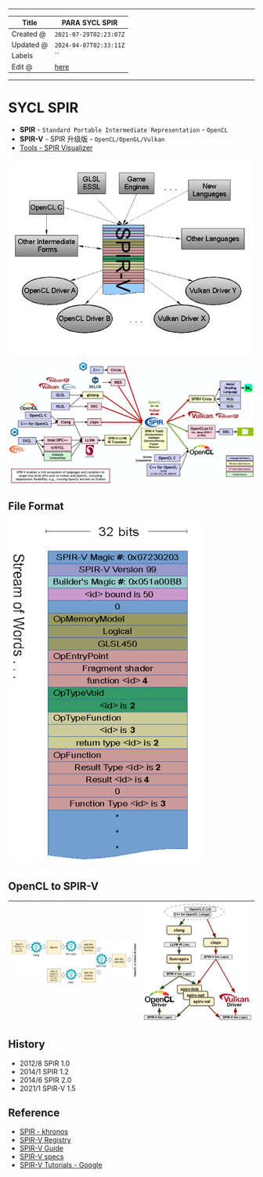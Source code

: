 -----

| Title     | PARA SYCL SPIR                                    |
| --------- | ------------------------------------------------- |
| Created @ | `2021-07-29T02:23:07Z`                            |
| Updated @ | `2024-04-07T02:33:11Z`                            |
| Labels    | \`\`                                              |
| Edit @    | [here](https://github.com/junxnone/opt/issues/30) |

-----

# SYCL SPIR

  - **SPIR** - `Standard Portable Intermediate Representation` -
    `OpenCL`
  - **SPIR-V** - SPIR 升级版 - `OpenCL/OpenGL/Vulkan`
  - [Tools - SPIR Visualizer](https://www.khronos.org/spir/visualizer/)

![image](media/7df6bab33f3e66e6b370c96a56395091dfef3d87.png)

![image](media/9e9da25005eb7325573a1f9a81f8aec91ae5fe9f.png)

## File Format

![image](media/e22fe9d04dc0a6178db4d3dea87a744ddab39f52.png)

## OpenCL to SPIR-V

| ![image](media/625c1f6ac734ec948c177973aff4386606e06190.png) | ![image](media/1c1478c8ca14017aac0c8fa87faf4774c914c905.png) |
| ------------------------------------------------------------ | ------------------------------------------------------------ |

## History

  - 2012/8 SPIR 1.0
  - 2014/1 SPIR 1.2
  - 2014/6 SPIR 2.0
  - 2021/1 SPIR-V 1.5

## Reference

  - [SPIR - khronos](https://www.khronos.org/spir/)
  - [SPIR-V Registry](https://www.khronos.org/registry/SPIR-V/)
  - [SPIR-V Guide](https://github.com/KhronosGroup/SPIRV-Guide)
  - [SPIR-V
    specs](https://www.khronos.org/registry/SPIR-V/specs/unified1/SPIRV.html#_introduction)
  - [SPIR-V Tutorials - Google](https://github.com/google/spirv-tutor)
